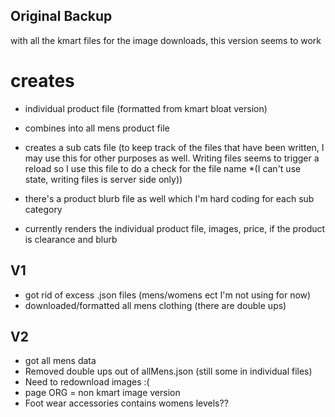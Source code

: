 ## Original Backup

with all the kmart files for the image downloads, this version seems to work

# creates

- individual product file (formatted from kmart bloat version)
- combines into all mens product file
- creates a sub cats file (to keep track of the files that have been written, I may use this for other purposes as well. Writing files seems to trigger a reload so I use this file to do a check for the file name \*(I can't use state, writing files is server side only))
- there's a product blurb file as well which I'm hard coding for each sub category

- currently renders the individual product file, images, price, if the product is clearance and blurb

## V1

- got rid of excess .json files (mens/womens ect I'm not using for now)
- downloaded/formatted all mens clothing (there are double ups)

## V2

- got all mens data
- Removed double ups out of allMens.json (still some in individual files)
- Need to redownload images :(
- page ORG = non kmart image version
- Foot wear accessories contains womens levels??
